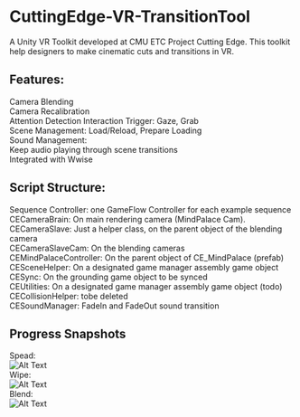 # CuttingEdge-VR-TransitionTool
A Unity VR Toolkit developed at CMU ETC Project Cutting Edge. This toolkit help designers to make cinematic cuts and transitions in VR. 

## Features:
Camera Blending  
Camera Recalibration  
Attention Detection
Interaction Trigger: Gaze, Grab  
Scene Management:  Load/Reload, Prepare Loading  
Sound Management:   
Keep audio playing through scene transitions  
Integrated with Wwise

## Script Structure:
Sequence Controller: one GameFlow Controller for each example sequence  
CECameraBrain: On main rendering camera (MindPalace Cam).  
CECameraSlave: Just a helper class, on the parent object of the blending camera  
CECameraSlaveCam: On the blending cameras  
CEMindPalaceController: On the parent object of CE_MindPalace (prefab)  
CESceneHelper: On a designated game manager assembly game object  
CESync: On the grounding game object to be synced  
CEUtilities: On a designated game manager assembly game object (todo)  
CECollisionHelper: tobe deleted  
CESoundManager: FadeIn and FadeOut sound transition  


## Progress Snapshots
Spead:  
![Alt Text](https://github.com/sherryfan/CuttingEdge-VR-TransitionTool/blob/master/spread.gif)  
Wipe:  
![Alt Text](https://github.com/sherryfan/CuttingEdge-VR-TransitionTool/blob/master/wipe.gif)  
Blend:  
![Alt Text](https://github.com/sherryfan/CuttingEdge-VR-TransitionTool/blob/master/blend.gif)  


